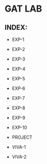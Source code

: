 # GAT LAB

## INDEX:

- EXP-1

- EXP-2

- EXP-3

- EXP-4

- EXP-5

- EXP-6

- EXP-7

- EXP-8

- EXP-9

- EXP-10

- PROJECT

- VIVA-1

- VIVA-2
